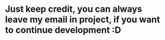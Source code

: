 # Just keep credit, you can always leave my email in project, if you want to continue development :D

